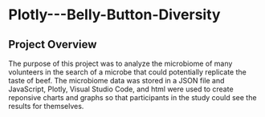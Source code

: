 # Plotly---Belly-Button-Diversity

## Project Overview
The purpose of this project was to analyze the microbiome of many volunteers in the search of a microbe that could potentially replicate the taste of beef. The microbiome data was stored in a JSON file and JavaScript, Plotly, Visual Studio Code, and html were used to create reponsive charts and graphs so that participants in the study could see the results for themselves.
